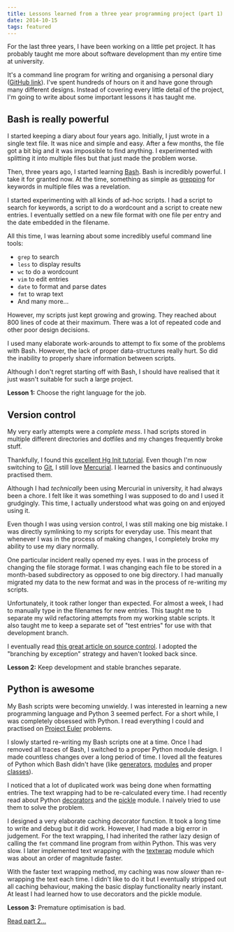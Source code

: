 ```yaml
---
title: Lessons learned from a three year programming project (part 1)
date: 2014-10-15
tags: featured
---
```


For the last three years, I have been working on a little pet project. It has probably taught me more about software development than my entire time at university. 

It's a command line program for writing and organising a personal diary ([GitHub link](https://github.com/davidxmoody/diary)). I've spent hundreds of hours on it and have gone through many different designs. Instead of covering every little detail of the project, I'm going to write about some important lessons it has taught me. 

<!--more-->

## Bash is really powerful

I started keeping a diary about four years ago. Initially, I just wrote in a single text file. It was nice and simple and easy. After a few months, the file got a bit big and it was impossible to find anything. I experimented with splitting it into multiple files but that just made the problem worse.

Then, three years ago, I started learning [Bash](http://en.wikipedia.org/wiki/Bash_(Unix_shell)). Bash is incredibly powerful. I take it for granted now. At the time, something as simple as [grepping](http://en.wikipedia.org/wiki/Grep) for keywords in multiple files was a revelation. 

I started experimenting with all kinds of ad-hoc scripts. I had a script to search for keywords, a script to do a wordcount and a script to create new entries. I eventually settled on a new file format with one file per entry and the date embedded in the filename. 

All this time, I was learning about some incredibly useful command line tools:

- `grep` to search
- `less` to display results
- `wc` to do a wordcount
- `vim` to edit entries
- `date` to format and parse dates
- `fmt` to wrap text
- And many more...

However, my scripts just kept growing and growing. They reached about 800 lines of code at their maximum. There was a lot of repeated code and other poor design decisions. 

I used many elaborate work-arounds to attempt to fix some of the problems with Bash. However, the lack of proper data-structures really hurt. So did the inability to properly share information between scripts. 

Although I don't regret starting off with Bash, I should have realised that it just wasn't suitable for such a large project. 

**Lesson 1:** Choose the right language for the job. 

## Version control

My very early attempts were a *complete mess*. I had scripts stored in multiple different directories and dotfiles and my changes frequently broke stuff.

Thankfully, I found this [excellent Hg Init tutorial](http://hginit.com/). Even though I'm now switching to [Git](http://git-scm.com/), I still love [Mercurial](http://mercurial.selenic.com/). I learned the basics and continuously practised them. 

Although I had *technically* been using Mercurial in university, it had always been a chore. I felt like it was something I was supposed to do and I used it grudgingly. This time, I actually understood what was going on and enjoyed using it. 

Even though I was using version control, I was still making one big mistake. I was directly symlinking to my scripts for everyday use. This meant that whenever I was in the process of making changes, I completely broke my ability to use my diary normally. 

One particular incident really opened my eyes. I was in the process of changing the file storage format. I was changing each file to be stored in a month-based subdirectory as opposed to one big directory. I had manually migrated my data to the new format and was in the process of re-writing my scripts. 

Unfortunately, it took rather longer than expected. For almost a week, I had to manually type in the filenames for new entries. This taught me to separate my wild refactoring attempts from my working stable scripts. It also taught me to keep a separate set of "test entries" for use with that development branch. 

I eventually read [this great article on source control](http://thedailywtf.com/Articles/Source-Control-Done-Right.aspx). I adopted the "branching by exception" strategy and haven't looked back since. 

**Lesson 2:** Keep development and stable branches separate.

## Python is awesome

My Bash scripts were becoming unwieldy. I was interested in learning a new programming language and Python 3 seemed perfect. For a short while, I was completely obsessed with Python. I read everything I could and practised on [Project Euler](https://projecteuler.net/) problems. 

I slowly started re-writing my Bash scripts one at a time. Once I had removed all traces of Bash, I switched to a proper Python module design. I made countless changes over a long period of time. I loved all the features of Python which Bash didn't have (like [generators](https://wiki.python.org/moin/Generators), [modules](https://docs.python.org/3.4/tutorial/modules.html) and proper [classes](https://docs.python.org/3.4/tutorial/classes.html)).

I noticed that a lot of duplicated work was being done when formatting entries. The text wrapping had to be re-calculated every time. I had recently read about Python [decorators](http://stackoverflow.com/questions/739654/how-can-i-make-a-chain-of-function-decorators-in-python/1594484#1594484) and the [pickle](https://docs.python.org/3.4/library/pickle.html) module. I naively tried to use them to solve the problem.

I designed a very elaborate caching decorator function. It took a long time to write and debug but it did work. However, I had made a big error in judgement. For the text wrapping, I had inherited the rather lazy design of calling the `fmt` command line program from within Python. This was very slow. I later implemented text wrapping with the [textwrap](https://docs.python.org/3.4/library/textwrap.html) module which was about an order of magnitude faster. 

With the faster text wrapping method, my caching was now *slower* than re-wrapping the text each time. I didn't like to do it but I eventually stripped out all caching behaviour, making the basic display functionality nearly instant. At least I had learned how to use decorators and the pickle module. 

**Lesson 3:** Premature optimisation is bad.

[Read part 2...](/lessons-learned-from-a-three-year-programming-project-part-2/)
